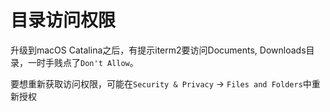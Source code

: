 # 目录访问权限

升级到macOS Catalina之后，有提示iterm2要访问Documents, Downloads目录，一时手贱点了`Don't Allow`。

要想重新获取访问权限，可能在`Security & Privacy` -> `Files and Folders`中重新授权
